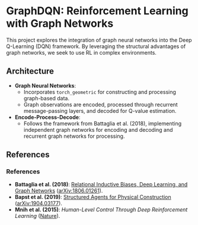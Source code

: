 # GraphDQN: Reinforcement Learning with Graph Networks

This project explores the integration of graph neural networks into the Deep Q-Learning (DQN) framework. By leveraging the structural advantages of graph networks, we seek to use RL in complex environments.

## Architecture
- **Graph Neural Networks**:
  - Incorporates `torch_geometric` for constructing and processing graph-based data.
  - Graph observations are encoded, processed through recurrent message-passing layers, and decoded for Q-value estimation.
- **Encode-Process-Decode**:
  - Follows the framework from Battaglia et al. (2018), implementing independent graph networks for encoding and decoding and recurrent graph networks for processing.
 
## References
### References

- **Battaglia et al. (2018)**: [Relational Inductive Biases, Deep Learning, and Graph Networks](https://arxiv.org/abs/1806.01261) ([arXiv:1806.01261](https://arxiv.org/abs/1806.01261)).
- **Bapst et al. (2019)**: [Structured Agents for Physical Construction](https://arxiv.org/abs/1904.03177) ([arXiv:1904.03177](https://arxiv.org/abs/1904.03177)).
- **Mnih et al. (2015)**: *Human-Level Control Through Deep Reinforcement Learning* ([Nature](https://www.nature.com/articles/nature14236)).

